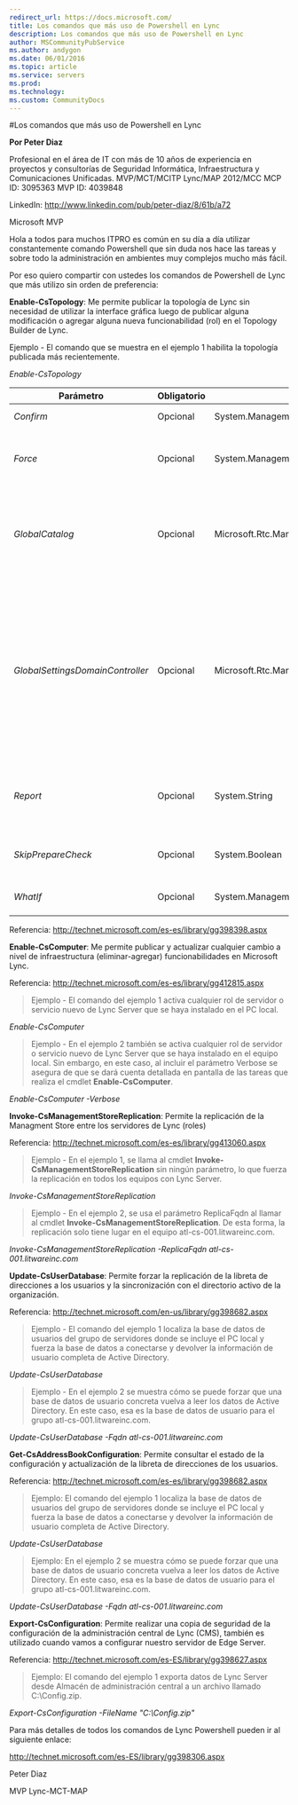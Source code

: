 ```yaml
---
redirect_url: https://docs.microsoft.com/
title: Los comandos que más uso de Powershell en Lync
description: Los comandos que más uso de Powershell en Lync
author: MSCommunityPubService
ms.author: andygon
ms.date: 06/01/2016
ms.topic: article
ms.service: servers
ms.prod: 
ms.technology:
ms.custom: CommunityDocs
---
```


#Los comandos que más uso de Powershell en Lync



**Por Peter Diaz**

Profesional en el área de IT con más de 10 años de experiencia en
proyectos y consultorías de Seguridad Informática, Infraestructura y
Comunicaciones Unificadas. MVP/MCT/MCITP Lync/MAP 2012/MCC MCP ID:
3095363 MVP ID: 4039848

LinkedIn: <http://www.linkedin.com/pub/peter-diaz/8/61b/a72>

Microsoft MVP

Hola a todos para muchos ITPRO es común en su día a día utilizar
constantemente comando Powershell que sin duda nos hace las tareas y
sobre todo la administración en ambientes muy complejos mucho más fácil.

Por eso quiero compartir con ustedes los comandos de Powershell de Lync
que más utilizo sin orden de preferencia:

**Enable-CsTopology**: Me permite publicar la topología de Lync sin
necesidad de utilizar la interface gráfica luego de publicar alguna
modificación o agregar alguna nueva funcionabilidad (rol) en el Topology
Builder de Lync.

Ejemplo - El comando que se muestra en el ejemplo 1 habilita la
topología publicada más recientemente.

*Enable-CsTopology*

|Parámetro  |Obligatorio   |Tipo |Descripción|
|-----------|--------------|-----|-----------|
|*Confirm*               |           Opcional      |System.Management.Automation.SwitchParameter  | Se le pedirá confirmación antes de ejecutar el comando.|
|*Force*     |                       Opcional  |    System.Management.Automation.SwitchParameter   |Suprime la visualización de los mensajes de error que no sean graves y que puedan producirse al ejecutar el comando.|
|*GlobalCatalog*        |            Opcional    |  Microsoft.Rtc.Management.Deploy.Fqdn  |         Nombre de dominio completo (FQDN) de un servidor de catálogo global del dominio. Este parámetro no es obligatorio si ejecuta el cmdlet Enable-CsTopology en un equipo con una cuenta del dominio específico.|
|*GlobalSettingsDomainController*  | Opcional  |    Microsoft.Rtc.Management.Deploy.Fqdn     |      Nombre de dominio completo de un controlador de dominio donde se almacenan las configuraciones globales. Si la configuración global se almacena en el contenedor del sistema de Servicios de dominio de Active Directory, este parámetro debe hacer referencia al controlador de dominio raíz. Si la configuración global está almacenada en el contenedor de configuración, se puede usar cualquier controlador de dominio y omitir este parámetro.|
|*Report*            |               Opcional    |  System.String       |                           Le permite especificar una ruta de acceso para el archivo de registro creado cuando se ejecuta el cmdlet. Por ejemplo: -Report "C:\\Logs\\Enable\_Topology.html"|
|*SkipPrepareCheck*   |              Opcional  |    System.Boolean           |                      Si se establece en True (\$True), el cmdlet Enable-CsTopology omite la comprobación de preparación inicial.|
|*WhatIf*    |                      Opcional  |    System.Management.Automation.SwitchParameter   |Describe qué sucedería si se ejecutara el comando sin ejecutarlo realmente.|
  

Referencia: <http://technet.microsoft.com/es-es/library/gg398398.aspx>

**Enable-CsComputer**: Me permite publicar y actualizar cualquier cambio
a nivel de infraestructura (eliminar-agregar) funcionabilidades en
Microsoft Lync.

Referencia: <http://technet.microsoft.com/es-es/library/gg412815.aspx>

>Ejemplo - El comando del ejemplo 1 activa cualquier rol de servidor o
servicio nuevo de Lync Server que se haya instalado en el PC local.

*Enable-CsComputer*

>Ejemplo - En el ejemplo 2 también se activa cualquier rol de servidor o
servicio nuevo de Lync Server que se haya instalado en el equipo local.
Sin embargo, en este caso, al incluir el parámetro Verbose se asegura de
que se dará cuenta detallada en pantalla de las tareas que realiza el
cmdlet **Enable-CsComputer**.

*Enable-CsComputer -Verbose*

**Invoke-CsManagementStoreReplication**: Permite la replicación de la
Managment Store entre los servidores de Lync (roles)

Referencia: <http://technet.microsoft.com/es-es/library/gg413060.aspx>

>Ejemplo - En el ejemplo 1, se llama al cmdlet
**Invoke-CsManagementStoreReplication** sin ningún parámetro, lo que
fuerza la replicación en todos los equipos con Lync Server.

*Invoke-CsManagementStoreReplication*

>Ejemplo - En el ejemplo 2, se usa el parámetro ReplicaFqdn al llamar al
cmdlet **Invoke-CsManagementStoreReplication**. De esta forma, la
replicación solo tiene lugar en el equipo atl-cs-001.litwareinc.com.

*Invoke-CsManagementStoreReplication -ReplicaFqdn
atl-cs-001.litwareinc.com*

**Update-CsUserDatabase**: Permite forzar la replicación de la libreta
de direcciones a los usuarios y la sincronización con el directorio
activo de la organización.

Referencia: <http://technet.microsoft.com/en-us/library/gg398682.aspx>

>Ejemplo - El comando del ejemplo 1 localiza la base de datos de usuarios
del grupo de servidores donde se incluye el PC local y fuerza la base de
datos a conectarse y devolver la información de usuario completa de
Active Directory.

*Update-CsUserDatabase*

>Ejemplo - En el ejemplo 2 se muestra cómo se puede forzar que una base
de datos de usuario concreta vuelva a leer los datos de Active
Directory. En este caso, esa es la base de datos de usuario para el
grupo atl-cs-001.litwareinc.com.

*Update-CsUserDatabase -Fqdn atl-cs-001.litwareinc.com*

**Get-CsAddressBookConfiguration**: Permite consultar el estado de la
configuración y actualización de la libreta de direcciones de los
usuarios.

Referencia: <http://technet.microsoft.com/es-es/library/gg398682.aspx>

>Ejemplo: El comando del ejemplo 1 localiza la base de datos de usuarios
del grupo de servidores donde se incluye el PC local y fuerza la base de
datos a conectarse y devolver la información de usuario completa de
Active Directory.

*Update-CsUserDatabase*

>Ejemplo: En el ejemplo 2 se muestra cómo se puede forzar que una base de
datos de usuario concreta vuelva a leer los datos de Active Directory.
En este caso, esa es la base de datos de usuario para el grupo
atl-cs-001.litwareinc.com.

*Update-CsUserDatabase -Fqdn atl-cs-001.litwareinc.com*

**Export-CsConfiguration**: Permite realizar una copia de seguridad de
la configuración de la administración central de Lync (CMS), también es
utilizado cuando vamos a configurar nuestro servidor de Edge Server.

Referencia: <http://technet.microsoft.com/es-ES/library/gg398627.aspx>

>Ejemplo: El comando del ejemplo 1 exporta datos de Lync Server desde
Almacén de administración central a un archivo llamado C:\\Config.zip.

*Export-CsConfiguration -FileName "C:\\Config.zip"*

Para más detalles de todos los comandos de Lync Powershell pueden ir al
siguiente enlace:

<http://technet.microsoft.com/es-ES/library/gg398306.aspx>

Peter Diaz

MVP Lync-MCT-MAP




